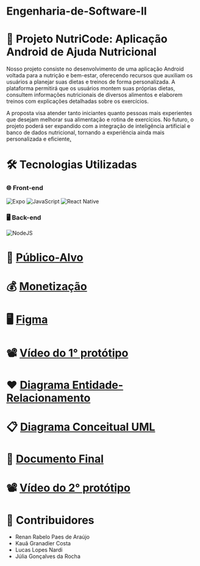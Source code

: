 # Engenharia-de-Software-II



# 🚧 Projeto NutriCode: Aplicação Android de Ajuda Nutricional

  Nosso projeto consiste no desenvolvimento de uma aplicação Android voltada para a nutrição e bem-estar, oferecendo recursos que auxiliam os usuários a planejar suas dietas e treinos de forma personalizada. A plataforma permitirá que os usuários montem suas próprias dietas, consultem informações nutricionais de diversos alimentos e elaborem treinos com explicações detalhadas sobre os exercícios.
  
  A proposta visa atender tanto iniciantes quanto pessoas mais experientes que desejam melhorar sua alimentação e rotina de exercícios. No futuro, o projeto poderá ser expandido com a integração de inteligência artificial e banco de dados nutricional, tornando a experiência ainda mais personalizada e eficiente[.](https://prnt.sc/0qkosWjk0qBP)


#
# 🛠 Tecnologias Utilizadas

### 🌐 Front-end
![Expo](https://img.shields.io/badge/expo-1C1E24?style=for-the-badge&logo=expo&logoColor=#D04A37)
![JavaScript](https://img.shields.io/badge/javascript-%23323330.svg?style=for-the-badge&logo=javascript&logoColor=%23F7DF1E)
![React Native](https://img.shields.io/badge/react_native-%2320232a.svg?style=for-the-badge&logo=react&logoColor=%2361DAFB)

### 🖥️ Back-end

![NodeJS](https://img.shields.io/badge/node.js-6DA55F?style=for-the-badge&logo=node.js&logoColor=white)

#
# 🎯 [Público-Alvo](documentação/usuarios.md)

# 💰 [Monetização](documentação/monetizacao.md)
  
# 🖥️ [Figma](https://www.figma.com/design/sj7QCNFbRAiYcR4bNlcc1M/Nutricode?node-id=0-1&p=f&t=aQjq8esSQKWND4TZ-0)
# 📽️ [Vídeo do 1° protótipo](https://www.youtube.com/watch?v=jyv7lmC-WWg)
# ❤️ [Diagrama Entidade-Relacionamento](https://github.com/Neo-TimeOut/Engenharia-de-Software-II/blob/main/documenta%C3%A7%C3%A3o/DER%20Nutricode%20New.png)
# 📋 [Diagrama Conceitual UML](https://miro.com/app/board/uXjVIq1JWFU=/?share_link_id=640516370515)
# 📄 [Documento Final](https://github.com/Neo-TimeOut/Engenharia-de-Software-II/blob/main/documenta%C3%A7%C3%A3o/Documento%20Final.pdf)
# 📽️ [Vídeo do 2° protótipo](https://www.youtube.com/watch?v=F4vib8719gA)

# 👥 Contribuidores

- Renan Rabelo Paes de Araújo
- Kauã Granadier Costa
- Lucas Lopes Nardi
- Júlia Gonçalves da Rocha


